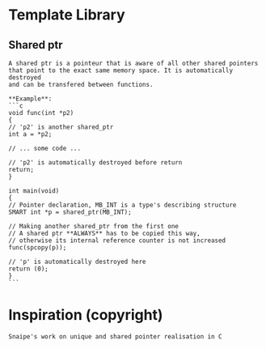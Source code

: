 
# Template Library
## Shared ptr
    A shared ptr is a pointeur that is aware of all other shared pointers
    that point to the exact same memory space. It is automatically destroyed
    and can be transfered between functions.

    **Example**:
    ```c
    void func(int *p2)
    {
	// 'p2' is another shared_ptr
	int a = *p2;

	// ... some code ...

	// 'p2' is automatically destroyed before return
	return;
    }

    int main(void)
    {
	// Pointer declaration, MB_INT is a type's describing structure
	SMART int *p = shared_ptr(MB_INT);

	// Making another shared_ptr from the first one
	// A shared ptr **ALWAYS** has to be copied this way,
	// otherwise its internal reference counter is not increased
	func(spcopy(p));

	// 'p' is automatically destroyed here
	return (0);
    }
    ```

# Inspiration (copyright)
    Snaipe's work on unique and shared pointer realisation in C
